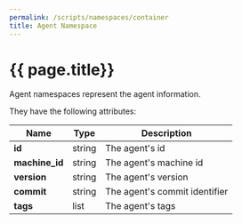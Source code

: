 ```yaml
---
permalink: /scripts/namespaces/container
title: Agent Namespace
---
```


# {{ page.title}}

Agent namespaces represent the agent information.

They have the following attributes:

| Name | Type | Description|
| ---- | ---- | ---------- |
|**id**|string|The agent's id|
|**machine_id**|string|The agent's machine id|
|**version**|string|The agent's version|
|**commit**|string|The agent's commit identifier|
|**tags**|list|The agent's tags|

